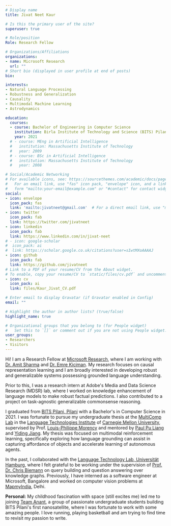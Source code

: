 ```yaml
---
# Display name
title: Jivat Neet Kaur

# Is this the primary user of the site?
superuser: true

# Role/position
Role: Research Fellow

# Organizations/Affiliations
organizations:
- name: Microsoft Research
  url: ""
# Short bio (displayed in user profile at end of posts)
bio: 

interests:
- Natural Language Processing
- Robustness and Generalization
- Causality
- Multimodal Machine Learning
- Astrodynamics

education:
  courses:
  - course: Bachelor of Engineering in Computer Science
    institution: Birla Institute of Technology and Science (BITS) Pilani, Pilani
    year: 2021
  # - course: MEng in Artificial Intelligence
  #   institution: Massachusetts Institute of Technology
  #   year: 2009
  # - course: BSc in Artificial Intelligence
  #   institution: Massachusetts Institute of Technology
  #   year: 2008

# Social/Academic Networking
# For available icons, see: https://sourcethemes.com/academic/docs/page-builder/#icons
#   For an email link, use "fas" icon pack, "envelope" icon, and a link in the
#   form "mailto:your-email@example.com" or "#contact" for contact widget.
social:
- icon: envelope
  icon_pack: fas
  link: 'mailto:jivatneet@gmail.com'  # For a direct email link, use "mailto:test@example.org".
- icon: twitter
  icon_pack: fab
  link: https://twitter.com/jivatneet
- icon: linkedin
  icon_pack: fab
  link: https://www.linkedin.com/in/jivat-neet
# - icon: google-scholar
#  icon_pack: ai
#  link: https://scholar.google.co.uk/citations?user=sIwtMXoAAAAJ
- icon: github
  icon_pack: fab
  link: https://github.com/jivatneet
# Link to a PDF of your resume/CV from the About widget.
# To enable, copy your resume/CV to `static/files/cv.pdf` and uncomment the lines below.
- icon: cv
  icon_pack: ai
  link: files/Kaur_Jivat_CV.pdf

# Enter email to display Gravatar (if Gravatar enabled in Config)
email: ""

# Highlight the author in author lists? (true/false)
highlight_name: true

# Organizational groups that you belong to (for People widget)
#   Set this to `[]` or comment out if you are not using People widget.
user_groups:
- Researchers
- Visitors
---
```


Hi! I am a Research Fellow at [Microsoft Research](https://www.microsoft.com/en-us/research/lab/microsoft-research-india/), where I am working with [Dr. Amit Sharma](http://www.amitsharma.in/) and [Dr. Emre Kiciman](http://kiciman.org/). My research focuses on causal representation learning and I am broadly interested in developing robust and generalizable systems possessing grounded language understanding.


Prior to this, I was a research intern at Adobe's Media and Data Science Research (MDSR) lab, where I worked on knowledge enhancement of language models to make robust factual predictions. I also contributed to a project on task-agnostic generalizable commonsense reasoning.

I graduated from [BITS Pilani, Pilani](https://www.bits-pilani.ac.in/) with a Bachelor's in Computer Science in 2021. I was fortunate to pursue my undergraduate thesis at the [MultiComp Lab](http://multicomp.cs.cmu.edu/) in the [Language Technologies Institute](https://lti.cs.cmu.edu/) of [Carnegie Mellon University](https://www.cmu.edu/), supervised by Prof. [Louis-Philippe Morency](https://www.cs.cmu.edu/~morency/) and mentored by [Paul Pu Liang](http://www.cs.cmu.edu/~pliang/) and [Yiding Jiang](https://yidingjiang.github.io/). My thesis was focused on multimodal reinforcement learning, specifically exploring how language grounding can assist in capturing affordance of objects and accelerate learning of autonomous agents.


In the past, I collaborated with the [Language Technology Lab, Universität Hamburg](https://www.inf.uni-hamburg.de/en/inst/ab/lt/home.html), where I felt grateful to be working under the supervision of [Prof. Dr. Chris Biemann](https://www.inf.uni-hamburg.de/en/inst/ab/lt/people/chris-biemann.html) on query building and question answering over knowledge graphs. Previously, I have interned as a software engineer at Microsoft, Bangalore and worked on computer vision problems at [MapmyIndia](https://www.mapmyindia.com/), Delhi.

<!-- My current research interests lie in deep learning and natural language processing. My brief experience with computer vision in the past sparked my interest in multimodal learning, the vibrant multi-disciplinary research field that focuses on integrating and modeling multiple communicative modalities, including linguistic, acoustic and visual messages. In the future, I aspire to work on seamless integration of modalities and build socially intelligent agents that can perceive, reason and act to assist people in interacting better with the world. -->

<!-- I will be applying to PhD programs for **Fall 2022**. If my research interests align with your work and you have a suitable position, please [contact](mailto:jivatneet@gmail.com) me. -->

**Personal:** My childhood fascination with space (still excites me) led me to joining [Team Anant](https://team-anant.org/), a group of passionate undergraduate students building BITS Pilani's first nanosatellite, where I was fortunate to work with some amazing people. I love running, playing basketball and am trying to find time to revisit my passion to write.


